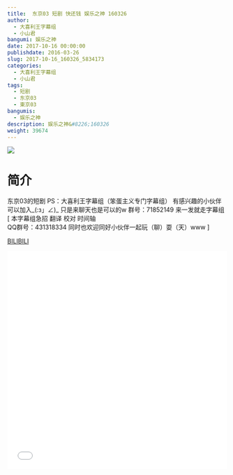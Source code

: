 ```yaml
---
title:  东京03 短剧 快还钱 娱乐之神 160326
author: 
  - 大喜利王字幕组
  - 小山君
bangumi: 娱乐之神
date: 2017-10-16 00:00:00
publishdate: 2016-03-26
slug: 2017-10-16_160326_5834173
categories: 
  - 大喜利王字幕组
  - 小山君
tags: 
  - 短剧
  - 东京03
  - 東京03
bangumis: 
  - 娱乐之神
description: 娱乐之神&#8226;160326
weight: 39674
---
```


![](https://i.imgur.com/UtZVaJJ.jpg)

# 简介  
东京03的短剧  PS：大喜利王字幕组（笨蛋主义专门字幕组） 
有感兴趣的小伙伴可以加入_(:з」∠)_  只是来聊天也是可以的w
群号：71852149
来一发就走字幕组
 [ 本字幕组急招 翻译 校对 时间轴   
QQ群号：431318334 同时也欢迎同好小伙伴一起玩（聊）耍（天）www ]

  [BILIBILI](https://www.bilibili.com/video/av5834173/)


<div class="vcontainer">  <iframe class='video' src="//www.bilibili.com/html/html5player.html?cid=9473939&aid=5834173" width="100%" height="500" frameborder="0" allowfullscreen="allowfullscreen"></iframe></div>
